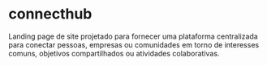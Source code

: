 # connecthub

Landing page de site projetado para fornecer uma plataforma centralizada para conectar pessoas, empresas ou comunidades em torno de interesses comuns, objetivos compartilhados ou atividades colaborativas.
